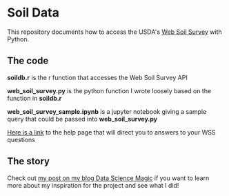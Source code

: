 # Soil Data

This repository documents how to access the USDA's [Web Soil Survey](https://websoilsurvey.sc.egov.usda.gov/App/HomePage.htm) with Python.


## The code

**soildb.r** is the r function that accesses the Web Soil Survey API

**web_soil_survey.py** is the python function I wrote loosely based on the function in **soildb.r**

**web_soil_survey_sample.ipynb** is a jupyter notebook giving a sample query that could be passed into **web_soil_survey.py**

[Here is a link](https://sdmdataaccess.nrcs.usda.gov/) to the help page that will direct you to answers to your WSS questions


## The story

Check out [my post on my blog Data Science Magic](https://www.datasciencemagic.org/2022/10/21/Getting-Dirty-Getting-Data.html) if you want to learn more about my inspiration for the project and see what I did!
